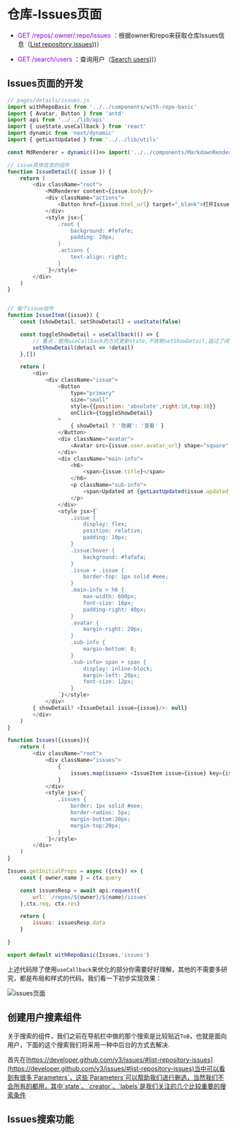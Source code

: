 # 仓库-Issues页面
+ <font color=#9400D3>GET /repos/:owner/:repo/issues
</font>：根据owner和repo来获取仓库Issues信息（[List repository issues](https://developer.github.com/v3/issues/#list-repository-issues)))）

+ <font color=#9400D3>GET /search/users
</font>：查询用户（[Search users](https://developer.github.com/v3/search/#search-users)))）

## Issues页面的开发
```javascript
// pages/details/issues.js
import withRepoBasic from '../../components/with-repo-basic'
import { Avatar, Button } from 'antd'
import api from '../../lib/api'
import { useState,useCallback } from 'react'
import dynamic from 'next/dynamic'
import { getLastUpdated } from '../../lib/utils'

const MdRenderer = dynamic(()=> import('../../components/MarkdownRenderer'))

// issue具体信息的组件
function IssueDetail({ issue }) {
	return (
		<div className="root">
			<MdRenderer content={issue.body}/>
			<div className="actions">
				<Button href={issue.html_url} target="_blank">打开Issues讨论页面</Button>
			</div>
			<style jsx>{`
				.root {
					background: #fefefe;
					padding: 20px;
				}
				.actions {
					text-align: right;
				}
			`}</style>
		</div>
	)
}


// 每个issue组件
function IssueItem({issue}) {
	const [showDetail, setShowDetail] = useState(false)

	const toggleShowDetail = useCallback(() => {
		// 重点：使用useCallback的方式更新state,不依赖setShowDetail,逃过了闭包
		setShowDetail(detail => !detail)
	},[])

	return (
		<div>
			<div className="issue">
				<Button
					type="primary"
					size="small"
					style={{position: 'absolute',right:10,top:10}}
					onClick={toggleShowDetail}
				>
					{ showDetail ? '隐藏': '查看' }
				</Button>
				<div className="avatar">
					<Avatar src={issue.user.avatar_url} shape="square" size={50}/>
				</div>
				<div className="main-info">
					<h6>
						<span>{issue.title}</span>
					</h6>
					<p className="sub-info">
						<span>Updated at {getLastUpdated(issue.updated_at)}</span>
					</p>
				</div>
				<style jsx>{`
					.issue {
						display: flex;
						position: relative;
						padding: 10px;
					}
					.issue:hover {
						background: #fafafa;
					}
					.issue + .issue {
						border-top: 1px solid #eee;
					}
					.main-info > h6 {
						max-width: 600px;
						font-size: 16px;
						padding-right: 40px;
					}
					.avatar {
						margin-right: 20px;
					}
					.sub-info {
						margin-bottom: 0;
					}
					.sub-info> span + span {
						display: inline-block;
						margin-left: 20px;
						font-size: 12px;
					}
				`}</style>
			</div>
		{ showDetail? <IssueDetail issue={issue}/>: null}
		</div>
	)
}

function Issues({issues}){
	return (
		<div className="root">
			<div className="issues">
				{
					issues.map(issue=> <IssueItem issue={issue} key={issue.id} />)
				}
			</div>
			<style jsx>{`
				.issues {
					border: 1px solid #eee;
					border-radius: 5px;
					margin-bottom:20px;
					margin-top:20px;
				}
			`}</style>
		</div>
	)
}

Issues.getInitialProps = async ({ctx}) => {
	const { owner,name } = ctx.query

	const issuesResp = await api.request({
		url: `/repos/${owner}/${name}/issues`
	},ctx.req, ctx.res)

	return {
		issues: issuesResp.data
	}

}

export default withRepoBasic(Issues,'issues')
```
上述代码除了使用`useCallback`来优化的部分你需要好好理解，其他的不需要多研究，都是布局和样式的代码。我们看一下初步实现效果：

<img :src="$withBase('/react_ssr_github_issues_pages.png')" alt="issues页面">

## 创建用户搜素组件
关于搜索的组件，我们之前在导航栏中做的那个搜索是比较贴近`ToB`，也就是面向用户，下面的这个搜索我们将采用一种中后台的方式去解决.

首先在[https://developer.github.com/v3/issues/#list-repository-issues](https://developer.github.com/v3/issues/#list-repository-issues)当中可以看到有很多`Parameters`，这些`Parameters`可以帮助我们进行删选，当然我们不会所有的都用，其中`state`、`creator`、`labels`是我们关注的几个比较重要的搜索条件


## Issues搜索功能